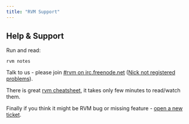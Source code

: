 ```yaml
---
title: "RVM Support"
---
```


## Help & Support

Run and read:

    rvm notes

Talk to us - please join [#rvm on irc.freenode.net](http://webchat.freenode.net/?channels=rvm)
([Nick not registered problems](http://freenode.net/faq.shtml#plusr)).

There is great [rvm cheatsheet](http://cheat.errtheblog.com/s/rvm),
it takes only few minutes to read/watch them.

Finally if you think it might be RVM bug or missing feature -
[open a new ticket](https://github.com/wayneeseguin/rvm/issues).
